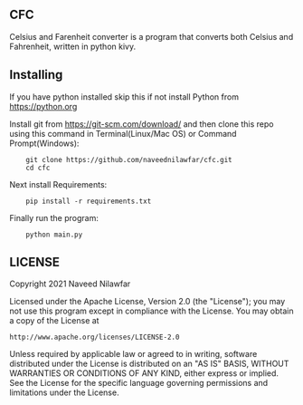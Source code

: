 CFC
---

Celsius and Farenheit converter is a program that converts both Celsius and Fahrenheit, written in python kivy.


Installing
----------

If you have python installed skip this if not install Python from https://python.org

Install git from https://git-scm.com/download/ and then clone this repo using this command in Terminal(Linux/Mac OS) or Command Prompt(Windows):

        git clone https://github.com/naveednilawfar/cfc.git
        cd cfc

Next install Requirements:

        pip install -r requirements.txt

Finally run the program:

        python main.py

LICENSE
-------

Copyright 2021 Naveed Nilawfar

Licensed under the Apache License, Version 2.0 (the "License");
you may not use this program except in compliance with the License.
You may obtain a copy of the License at

    http://www.apache.org/licenses/LICENSE-2.0

Unless required by applicable law or agreed to in writing, software
distributed under the License is distributed on an "AS IS" BASIS,
WITHOUT WARRANTIES OR CONDITIONS OF ANY KIND, either express or implied.
See the License for the specific language governing permissions and
limitations under the License.
